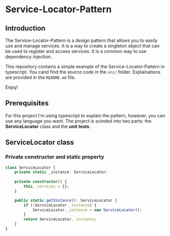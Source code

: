 # Service-Locator-Pattern

## Introduction

The Service-Locator-Pattern is a design pattern that allows you to easily use and manage services. It is a way to create a singleton object that can be used to register and access services. It is a common way to use dependency injection.

This repository contains a simple example of the Service-Locator-Pattern in typescript. You cand find the source code in the `src/` folder. Explainations are provided in the `README.md` file.

Enjoy!

## Prerequisites

For this project I'm using typescript to explain the pattern, however, you can use any language you want. The project is scinded into two parts: the **ServiceLocator** class and the **unit tests**.

## ServiceLocator class

### Private constructor and static property

```typescript
class ServiceLocator {
    private static _instance: ServiceLocator;
    
    private constructor() {
        this._services = {};
    }

    public static getInstance(): ServiceLocator {
        if (!ServiceLocator._instance) {
            ServiceLocator._instance = new ServiceLocator();
        }
        return ServiceLocator._instance;
    }
}
```